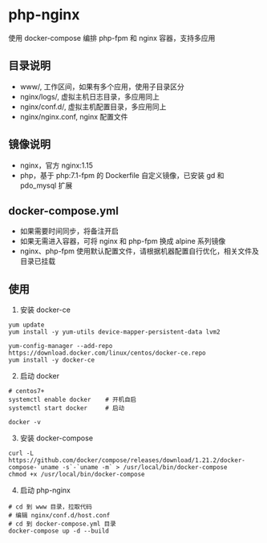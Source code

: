 # php-nginx
使用 docker-compose 编排 php-fpm 和 nginx 容器，支持多应用

## 目录说明
- www/, 工作区间，如果有多个应用，使用子目录区分
- nginx/logs/, 虚拟主机日志目录，多应用同上
- nginx/conf.d/, 虚拟主机配置目录，多应用同上
- nginx/nginx.conf, nginx 配置文件

## 镜像说明
- nginx，官方 nginx:1.15
- php，基于 php:7.1-fpm 的 Dockerfile 自定义镜像，已安装 gd 和 pdo_mysql 扩展

## docker-compose.yml
- 如果需要时间同步，将备注开启
- 如果无需进入容器，可将 nginx 和 php-fpm 换成 alpine 系列镜像
- nginx、php-fpm 使用默认配置文件，请根据机器配置自行优化，相关文件及目录已挂载

## 使用
1. 安装 docker-ce
```shell
yum update
yum install -y yum-utils device-mapper-persistent-data lvm2

yum-config-manager --add-repo https://download.docker.com/linux/centos/docker-ce.repo
yum install -y docker-ce
```

2. 启动 docker
```shell
# centos7+
systemctl enable docker    # 开机自启
systemctl start docker     # 启动

docker -v
```

3. 安装 docker-compose
```shell
curl -L https://github.com/docker/compose/releases/download/1.21.2/docker-compose-`uname -s`-`uname -m` > /usr/local/bin/docker-compose
chmod +x /usr/local/bin/docker-compose
```

4. 启动 php-nginx
```shell
# cd 到 www 目录，拉取代码
# 编辑 nginx/conf.d/host.conf
# cd 到 docker-compose.yml 目录
docker-compose up -d --build
```
